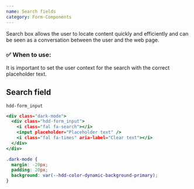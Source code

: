 ```yaml
---
name: Search fields
category: Form-Components
---
```


Search box allows the user to locate content quickly and efficiently and can be seen as a conversation between the user and the web page.

### ✅ When to use: 
It is important to set the user context for the search with the correct placeholder text.


## Search field
`hdd-form_input`

```search-fields.html
<div class="dark-mode">
  <div class="hdd-form_input">
    <i class="fal fa-search"></i>
    <input placeholder="Placeholder text" />
    <i class="fal fa-times" aria-label="Clear text"></i>
  </div>
</div>
```

```search-fields.css hidden
.dark-mode {
  margin: -20px;
  padding: 20px;
  background: var(--hdd-color-dynamic-background-primary);
}
```